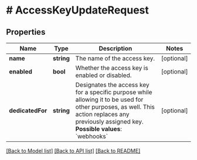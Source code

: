 # # AccessKeyUpdateRequest

## Properties

| Name        | Type          | Description   | Notes         |
|------------ | ------------- | ------------- | ------------- |
| **name** | **string** | The name of the access key. | [optional] |
| **enabled** | **bool** | Whether the access key is enabled or disabled. | [optional] |
| **dedicatedFor** | **string** | Designates the access key for a specific purpose while allowing it to be used for other purposes, as well.  This action replaces any previously assigned key. **Possible values**: &#x60;webhooks&#x60; | [optional] |

[[Back to Model list]](../../README.md#models)
[[Back to API list]](../../README.md#api-endpoints)
[[Back to README]](../../README.md)
